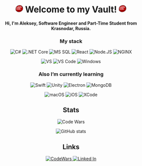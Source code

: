 <div align="center">
<h1> <img src="https://raw.githubusercontent.com/North-Earth/North-Earth/main/resources/bottleCap.png"
        width="25px"> Welcome to my Vault! <img
        src="https://raw.githubusercontent.com/North-Earth/North-Earth/main/resources/bottleCap.png"
        width="25px"></h1>
<strong> Hi, I'm Aleksey, Software Engineer and Part-Time Student from Krasnodar, Russia.</strong>

<h3>My stack</h3>
<p>
    <img alt="C#"
        src="https://img.shields.io/badge/C%20Sharp-blue?style=for-the-badge&logo=C%20sharp&logoColor=white" />
    <img alt=".NET Core"
        src="https://img.shields.io/badge/.NET%20Core-512BD4?style=for-the-badge&logo=.net&logoColor=white" />
    <img alt="MS SQL"
        src="https://img.shields.io/badge/MS%20SQL-CC2927?style=for-the-badge&logo=microsoft%20sql%20server&logoColor=white" />
    <img alt="React"
        src="https://img.shields.io/badge/React-45b8d8?style=for-the-badge&logo=react&logoColor=white" />
    <img alt="Node.JS"
        src="https://img.shields.io/badge/Node.js-43853d?style=for-the-badge&logo=Node.js&logoColor=white" />
    <img alt="NGINX"
        src="https://img.shields.io/badge/NGINX-009639?style=for-the-badge&logo=NGINX&logoColor=white" />
</p>
<p>
    <img alt="VS"
        src="https://img.shields.io/badge/Tools-Visual%20Studio-5C2D91?style=for-the-badge&logo=Visual%20Studio&logoColor=white" />
    <img alt="VS Code"
        src="https://img.shields.io/badge/Tools-VS%20CODE-007ACC?style=for-the-badge&logo=Visual%20Studio%20Code&logoColor=white" />
    <img alt="Windows"
        src="https://img.shields.io/badge/Platform-Windows-0078D6?style=for-the-badge&logo=Windows&logoColor=white" />
</p>
<h3>Also I’m currently learning</h3>
<p>
    <img alt="Swift"
        src="https://img.shields.io/badge/-Swift-FA7343?style=for-the-badge&logo=Swift&logoColor=white" />
    <img alt="Unity"
        src="https://img.shields.io/badge/-Unity-000000?style=for-the-badge&logo=Unity&logoColor=white" />
    <img alt="Electron"
        src="https://img.shields.io/badge/-Electron-47848F?style=for-the-badge&logo=Electron&logoColor=white" />
    <img alt="MongoDB"
        src="https://img.shields.io/badge/-Mongo-47A248?style=for-the-badge&logo=MongoDB&logoColor=white" />
</p>
<p>
    <img alt="macOS"
        src="https://img.shields.io/badge/Platform-Mac%20OS-000000?style=for-the-badge&logo=macOS&logoColor=white" />
    <img alt="iOS"
        src="https://img.shields.io/badge/Platform-iOS-000000?style=for-the-badge&logo=iOS&logoColor=white" />
    <img alt="XCode"
        src="https://img.shields.io/badge/TOOLS-XCode-147EFB?style=for-the-badge&logo=XCode&logoColor=white" />
</p>
<h2>Stats</h2>
<p>
    <img alt="Code Wars" src="https://www.codewars.com/users/North-Earth/badges/large" />
</p>
<p>
    <img alt="GitHub stats"
        src="https://github-readme-stats.vercel.app/api?username=North-Earth&show_icons=true&theme=dracula" />
</p>
<h2>Links</h2>
<p>
    <a href="https://www.codewars.com/users/North-Earth">
        <img alt="CodeWars"
            src="https://img.shields.io/badge/-CodeWars-B1361E?style=for-the-badge&logo=CodeWars&logoColor=white" />
    </a>
    <a href="https://www.linkedin.com/in/alekseykukushkin/">
        <img alt="Linked In"
            src="https://img.shields.io/badge/-Linked%20In-0A66C2?style=for-the-badge&logo=LinkedIn&logoColor=white" />
    </a>
</p>
</div>

<!--
**North-Earth/North-Earth** is a ✨ _special_ ✨ repository because its `README.md` (this file) appears on your GitHub profile.

Here are some ideas to get you started:

- 🔭 I’m currently working on ...
- 🌱 I’m currently learning ...
- 👯 I’m looking to collaborate on ...
- 🤔 I’m looking for help with ...
- 💬 Ask me about ...
- 📫 How to reach me: ...
- 😄 Pronouns: ...
- ⚡ Fun fact: ...
-->
